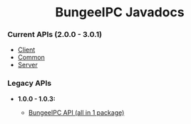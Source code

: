 <h1 style="text-align:center">BungeeIPC Javadocs</h1>

<h3>Current APIs (2.0.0 - 3.0.1)</h3>

<ul>
<li><a href="./client/">Client</a></li>
<li><a href="./common/">Common</a></li>
<li><a href="./server/">Server</a></li>
</ul>

<h3>Legacy APIs</h3>

<ul>
<li><b>1.0.0 - 1.0.3:</b></li>
<ul>
<li><a href="./api-1.0.0/">BungeeIPC API (all in 1 package)</a></li>
</ul>
</ul>
